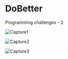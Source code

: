 # DoBetter
Programming challenges - 2

![Capture1](https://user-images.githubusercontent.com/105850016/202669269-972dad1c-3fd4-433f-9f74-320880d3da8c.PNG)

![Capture2](https://user-images.githubusercontent.com/105850016/202669305-1fd18de3-4599-4035-a944-24b35c7b052e.PNG)

![Capture3](https://user-images.githubusercontent.com/105850016/202669323-fc6056ea-1e42-489d-b9ed-9a16d206bacb.PNG)
